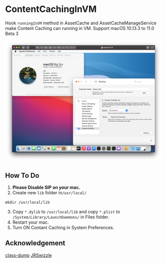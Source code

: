 #  ContentCachingInVM
Hook `runningInVM` method in AssetCache and AssetCacheManageService make Content Caching can running in VM.
Support macOS 10.13.3 to 11.0 Beta 3

![](https://github.com/falafalafala1668/ContentCachingInVM/blob/master/Screenshot%202020-08-02%20at%2011.03.24%20PM.png)

## How To Do
1. **Please Disable SIP on your mac.**
2. Create new ``lib`` folder in``/usr/local/``
```
mkdir /usr/local/lib
```
3. Copy ``*.dylib`` to ``/usr/local/lib`` and copy ``*.plist`` to ``/System/Library/LaunchDaemons/`` in Files folder.
3. Restart your mac.
4. Turn ON Contant Caching in System Preferences.

## Acknowledgement
[class-dump](https://github.com/nygard/class-dump)
[JRSwizzle](https://github.com/rentzsch/jrswizzle)

